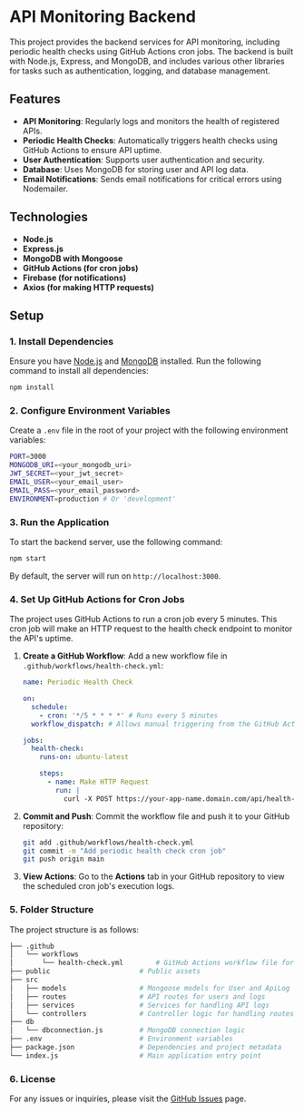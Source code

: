 # API Monitoring Backend

This project provides the backend services for API monitoring, including periodic health checks using GitHub Actions cron jobs. The backend is built with Node.js, Express, and MongoDB, and includes various other libraries for tasks such as authentication, logging, and database management.

## Features

- **API Monitoring**: Regularly logs and monitors the health of registered APIs.
- **Periodic Health Checks**: Automatically triggers health checks using GitHub Actions to ensure API uptime.
- **User Authentication**: Supports user authentication and security.
- **Database**: Uses MongoDB for storing user and API log data.
- **Email Notifications**: Sends email notifications for critical errors using Nodemailer.

## Technologies

- **Node.js**
- **Express.js**
- **MongoDB with Mongoose**
- **GitHub Actions (for cron jobs)**
- **Firebase (for notifications)**
- **Axios (for making HTTP requests)**

## Setup

### 1. Install Dependencies

Ensure you have [Node.js](https://nodejs.org/) and [MongoDB](https://www.mongodb.com/) installed. Run the following command to install all dependencies:

```bash
npm install
```

### 2. Configure Environment Variables

Create a `.env` file in the root of your project with the following environment variables:

```bash
PORT=3000
MONGODB_URI=<your_mongodb_uri>
JWT_SECRET=<your_jwt_secret>
EMAIL_USER=<your_email_user>
EMAIL_PASS=<your_email_password>
ENVIRONMENT=production # Or 'development'
```

### 3. Run the Application

To start the backend server, use the following command:

```bash
npm start
```

By default, the server will run on `http://localhost:3000`.

### 4. Set Up GitHub Actions for Cron Jobs

The project uses GitHub Actions to run a cron job every 5 minutes. This cron job will make an HTTP request to the health check endpoint to monitor the API's uptime.

1. **Create a GitHub Workflow**: Add a new workflow file in `.github/workflows/health-check.yml`:

   ```yaml
   name: Periodic Health Check

   on:
     schedule:
       - cron: '*/5 * * * *' # Runs every 5 minutes
     workflow_dispatch: # Allows manual triggering from the GitHub Actions UI

   jobs:
     health-check:
       runs-on: ubuntu-latest

       steps:
         - name: Make HTTP Request
           run: |
             curl -X POST https://your-app-name.domain.com/api/health-check
   ```

2. **Commit and Push**: Commit the workflow file and push it to your GitHub repository:

   ```bash
   git add .github/workflows/health-check.yml
   git commit -m "Add periodic health check cron job"
   git push origin main
   ```

3. **View Actions**: Go to the **Actions** tab in your GitHub repository to view the scheduled cron job's execution logs.

### 5. Folder Structure

The project structure is as follows:

```bash
├── .github
│   └── workflows
│       └── health-check.yml        # GitHub Actions workflow file for cron jobs
├── public                      # Public assets
├── src
│   ├── models                  # Mongoose models for User and ApiLog
│   ├── routes                  # API routes for users and logs
│   ├── services                # Services for handling API logs
│   └── controllers             # Controller logic for handling routes
├── db
│   └── dbconnection.js         # MongoDB connection logic
├── .env                        # Environment variables
├── package.json                # Dependencies and project metadata
└── index.js                    # Main application entry point
```

### 6. License

For any issues or inquiries, please visit the [GitHub Issues](https://github.com/BearerOP/API-Monitoring-backend/issues) page.

